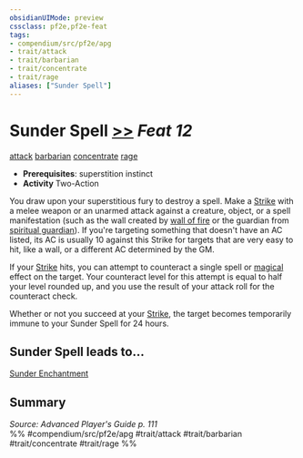 ```yaml
---
obsidianUIMode: preview
cssclass: pf2e,pf2e-feat
tags:
- compendium/src/pf2e/apg
- trait/attack
- trait/barbarian
- trait/concentrate
- trait/rage
aliases: ["Sunder Spell"]
---
```

# Sunder Spell  [>>](../../Rules/core-rulebook/chapter-9-playing-the-game.md#Actions "Two-Action") *Feat 12*  
[attack](../../Rules/traits/attack.md)  [barbarian](../../Rules/traits/barbarian.md)  [concentrate](../../Rules/traits/concentrate.md)  [rage](../../Rules/traits/rage.md)  

- **Prerequisites**: superstition instinct
- **Activity** Two-Action

You draw upon your superstitious fury to destroy a spell. Make a [Strike](../../Rules/actions/strike.md) with a melee weapon or an unarmed attack against a creature, object, or a spell manifestation (such as the wall created by [wall of fire](../spells/wall-of-fire.md) or the guardian from [spiritual guardian](../spells/spiritual-guardian.md)). If you're targeting something that doesn't have an AC listed, its AC is usually 10 against this Strike for targets that are very easy to hit, like a wall, or a different AC determined by the GM.

If your [Strike](../../Rules/actions/strike.md) hits, you can attempt to counteract a single spell or [magical](../../Rules/traits/magical.md) effect on the target. Your counteract level for this attempt is equal to half your level rounded up, and you use the result of your attack roll for the counteract check.

Whether or not you succeed at your [Strike](../../Rules/actions/strike.md), the target becomes temporarily immune to your Sunder Spell for 24 hours.

## Sunder Spell leads to...

[Sunder Enchantment](sunder-enchantment-apg.md)

## Summary

*Source: Advanced Player's Guide p. 111*  
%% #compendium/src/pf2e/apg #trait/attack #trait/barbarian #trait/concentrate #trait/rage %%